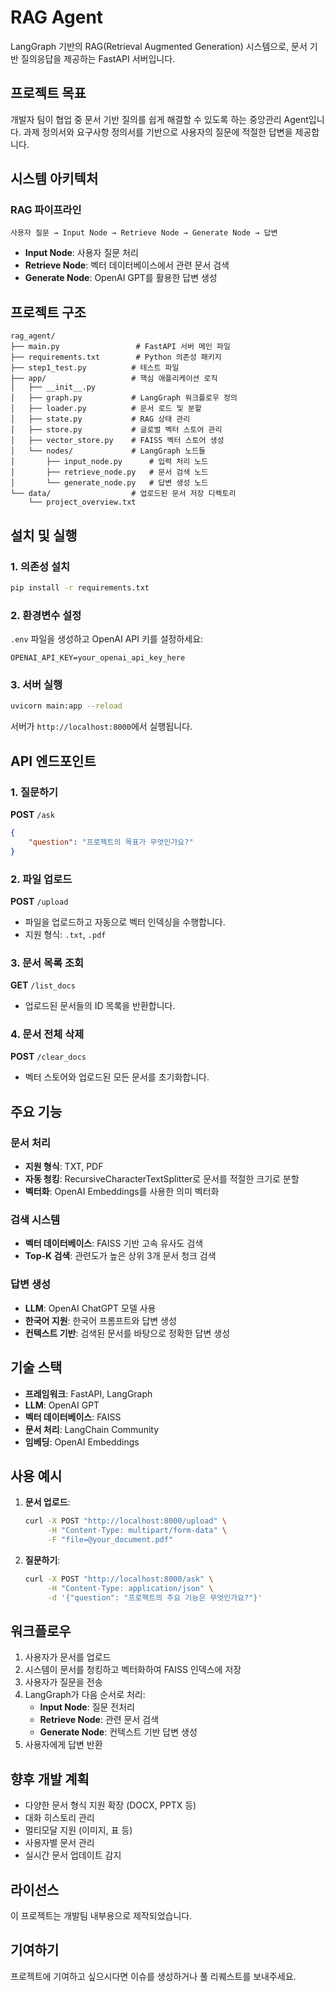 # RAG Agent

LangGraph 기반의 RAG(Retrieval Augmented Generation) 시스템으로, 문서 기반 질의응답을 제공하는 FastAPI 서버입니다.

##  프로젝트 목표

개발자 팀이 협업 중 문서 기반 질의를 쉽게 해결할 수 있도록 하는 중앙관리 Agent입니다. 과제 정의서와 요구사항 정의서를 기반으로 사용자의 질문에 적절한 답변을 제공합니다.

##  시스템 아키텍처

### RAG 파이프라인
```
사용자 질문 → Input Node → Retrieve Node → Generate Node → 답변
```

- **Input Node**: 사용자 질문 처리
- **Retrieve Node**: 벡터 데이터베이스에서 관련 문서 검색
- **Generate Node**: OpenAI GPT를 활용한 답변 생성

##  프로젝트 구조

```
rag_agent/
├── main.py                 # FastAPI 서버 메인 파일
├── requirements.txt        # Python 의존성 패키지
├── step1_test.py          # 테스트 파일
├── app/                   # 핵심 애플리케이션 로직
│   ├── __init__.py
│   ├── graph.py           # LangGraph 워크플로우 정의
│   ├── loader.py          # 문서 로드 및 분할
│   ├── state.py           # RAG 상태 관리
│   ├── store.py           # 글로벌 벡터 스토어 관리
│   ├── vector_store.py    # FAISS 벡터 스토어 생성
│   └── nodes/             # LangGraph 노드들
│       ├── input_node.py      # 입력 처리 노드
│       ├── retrieve_node.py   # 문서 검색 노드
│       └── generate_node.py   # 답변 생성 노드
└── data/                  # 업로드된 문서 저장 디렉토리
    └── project_overview.txt
```

##  설치 및 실행

### 1. 의존성 설치
```bash
pip install -r requirements.txt
```

### 2. 환경변수 설정
`.env` 파일을 생성하고 OpenAI API 키를 설정하세요:
```
OPENAI_API_KEY=your_openai_api_key_here
```

### 3. 서버 실행
```bash
uvicorn main:app --reload
```

서버가 `http://localhost:8000`에서 실행됩니다.

##  API 엔드포인트

### 1. 질문하기
**POST** `/ask`
```json
{
    "question": "프로젝트의 목표가 무엇인가요?"
}
```

### 2. 파일 업로드
**POST** `/upload`
- 파일을 업로드하고 자동으로 벡터 인덱싱을 수행합니다.
- 지원 형식: `.txt`, `.pdf`

### 3. 문서 목록 조회
**GET** `/list_docs`
- 업로드된 문서들의 ID 목록을 반환합니다.

### 4. 문서 전체 삭제
**POST** `/clear_docs`
- 벡터 스토어와 업로드된 모든 문서를 초기화합니다.

##  주요 기능

### 문서 처리
- **지원 형식**: TXT, PDF
- **자동 청킹**: RecursiveCharacterTextSplitter로 문서를 적절한 크기로 분할
- **벡터화**: OpenAI Embeddings를 사용한 의미 벡터화

### 검색 시스템
- **벡터 데이터베이스**: FAISS 기반 고속 유사도 검색
- **Top-K 검색**: 관련도가 높은 상위 3개 문서 청크 검색

### 답변 생성
- **LLM**: OpenAI ChatGPT 모델 사용
- **한국어 지원**: 한국어 프롬프트와 답변 생성
- **컨텍스트 기반**: 검색된 문서를 바탕으로 정확한 답변 생성

##  기술 스택

- **프레임워크**: FastAPI, LangGraph
- **LLM**: OpenAI GPT
- **벡터 데이터베이스**: FAISS
- **문서 처리**: LangChain Community
- **임베딩**: OpenAI Embeddings

##  사용 예시

1. **문서 업로드**:
   ```bash
   curl -X POST "http://localhost:8000/upload" \
        -H "Content-Type: multipart/form-data" \
        -F "file=@your_document.pdf"
   ```

2. **질문하기**:
   ```bash
   curl -X POST "http://localhost:8000/ask" \
        -H "Content-Type: application/json" \
        -d '{"question": "프로젝트의 주요 기능은 무엇인가요?"}'
   ```

##  워크플로우

1. 사용자가 문서를 업로드
2. 시스템이 문서를 청킹하고 벡터화하여 FAISS 인덱스에 저장
3. 사용자가 질문을 전송
4. LangGraph가 다음 순서로 처리:
   - **Input Node**: 질문 전처리
   - **Retrieve Node**: 관련 문서 검색
   - **Generate Node**: 컨텍스트 기반 답변 생성
5. 사용자에게 답변 반환

##  향후 개발 계획

- 다양한 문서 형식 지원 확장 (DOCX, PPTX 등)
- 대화 히스토리 관리
- 멀티모달 지원 (이미지, 표 등)
- 사용자별 문서 관리
- 실시간 문서 업데이트 감지

##  라이선스

이 프로젝트는 개발팀 내부용으로 제작되었습니다.

##  기여하기

프로젝트에 기여하고 싶으시다면 이슈를 생성하거나 풀 리퀘스트를 보내주세요.
